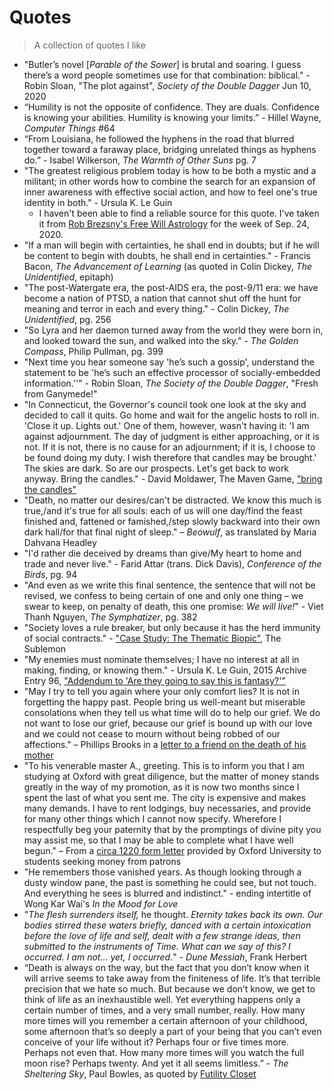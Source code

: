 # Quotes

> A collection of quotes I like

* "Butler’s novel [*Parable of the Sower*] is brutal and soaring. I guess there’s a word people sometimes use for that combination: biblical." - Robin Sloan, "The plot against", *Society of the Double Dagger* Jun 10, 2020
* “Humility is not the opposite of confidence. They are duals. Confidence is knowing your abilities. Humility is knowing your limits.” - Hillel Wayne, *Computer Things* \#64
* “From Louisiana, he followed the hyphens in the road that blurred together toward a faraway place, bridging unrelated things as hyphens do.” - Isabel Wilkerson, *The Warmth of Other Suns* pg. 7
* "The greatest religious problem today is how to be both a mystic and a militant; in other words how to combine the search for an expansion of inner awareness with effective social action, and how to feel one's true identity in both." - Ursula K. Le Guin
    - I haven't been able to find a reliable source for this quote. I've taken it from [Rob Brezsny's Free Will Astrology](https://freewillastrology.com/horoscopes/) for the week of Sep. 24, 2020.
* "If a man will begin with certainties, he shall end in doubts; but if he will be content to begin with doubts, he shall end in certainties." - Francis Bacon, *The Advancement of Learning* (as quoted in Colin Dickey, *The Unidentified*, epitaph)
* "The post-Watergate era, the post-AIDS era, the post-9/11 era: we have become a nation of PTSD, a nation that cannot shut off the hunt for meaning and terror in each and every thing." - Colin Dickey, *The Unidentified*, pg. 256
* "So Lyra and her daemon turned away from the world they were born in, and looked toward the sun, and walked into the sky." - *The Golden Compass*, Philip Pullman, pg. 399
* "Next time you hear someone say 'he’s such a gossip', understand the statement to be 'he’s such an effective processor of socially-embedded information.''" - Robin Sloan, *The Society of the Double Dagger*, "Fresh from Ganymede!"
* "In Connecticut, the Governor's council took one look at the sky and decided to call it quits. Go home and wait for the angelic hosts to roll in. 'Close it up. Lights out.' One of them, however, wasn't having it: 'I am against adjournment. The day of judgment is either approaching, or it is not. If it is not, there is no cause for an adjournment; if it is, I choose to be found doing my duty. I wish therefore that candles may be brought.' The skies are dark. So are our prospects. Let's get back to work anyway. Bring the candles." - David Moldawer, The Maven Game, ["bring the candles"](https://mavengame.com/2020/10/bring-the-candles/)
* "Death, no matter our desires/can't be distracted. We know this much is true,/and it's true for all souls: each of us will one day/find the feast finished and, fattened or famished,/step slowly backward into their own dark hall/for that final night of sleep." – *Beowulf*, as translated by Maria Dahvana Headley
* "I'd rather die deceived by dreams than give/My heart to home and trade and never live." - Farid Attar (trans. Dick Davis), *Conference of the Birds*, pg. 94
* "And even as we write this final sentence, the sentence that will not be revised, we confess to being certain of one and only one thing – we swear to keep, on penalty of death, this one promise: *We will live!*" - Viet Thanh Nguyen, *The Symphatizer*, pg. 382
* "Society loves a rule breaker, but only because it has the herd immunity of social contracts." - ["Case Study: The Thematic Biopic"](https://thesublemon.tumblr.com/post/161711916117/case-study-the-thematic-biopic), The Sublemon
* "My enemies must nominate themselves; I have no interest at all in making, finding, or knowing them." - Ursula K. Le Guin, 2015 Archive Entry 96, ["Addendum to 'Are they going to say this is fantasy?'"](https://www.ursulakleguin.com/blog/96-addendum-to-are-they-going-to-say-this-is-fantasy)
* "May I try to tell you again where your only comfort lies? It is not in forgetting the happy past. People bring us well-meant but miserable consolations when they tell us what time will do to help our grief. We do not want to lose our grief, because our grief is bound up with our love and we could not cease to mourn without being robbed of our affections." – Phillips Brooks in a [letter to a friend on the death of his mother](https://www.futilitycloset.com/2021/04/23/remembering/)
* "To his venerable master A., greeting. This is to inform you that I am studying at Oxford with great diligence, but the matter of money stands greatly in the way of my promotion, as it is now two months since I spent the last of what you sent me. The city is expensive and makes many demands. I have to rent lodgings, buy necessaries, and provide for many other things which I cannot now specify. Wherefore I respectfully beg your paternity that by the promptings of divine pity you may assist me, so that I may be able to complete what I have well begun." – From a [circa 1220 form letter](https://www.futilitycloset.com/2021/01/15/student-debt/) provided by Oxford University to students seeking money from patrons
* "He remembers those vanished years. As though looking through a dusty window pane, the past is something he could see, but not touch. And everything he sees is blurred and indistinct." - ending intertitle of Wong Kar Wai's *In the Mood for Love*
* "*The flesh surrenders itself,* he thought. *Eternity takes back its own. Our bodies stirred these waters briefly, danced with a certain intoxication before the love of life and self, dealt with a few strange ideas, then submitted to the instruments of Time. What can we say of this? I occurred. I am not... yet, I occurred.*" - *Dune Messiah*, Frank Herbert
* “Death is always on the way, but the fact that you don’t know when it will arrive seems to take away from the finiteness of life. It’s that terrible precision that we hate so much. But because we don’t know, we get to think of life as an inexhaustible well. Yet everything happens only a certain number of times, and a very small number, really. How many more times will you remember a certain afternoon of your childhood, some afternoon that’s so deeply a part of your being that you can’t even conceive of your life without it? Perhaps four or five times more. Perhaps not even that. How many more times will you watch the full moon rise? Perhaps twenty. And yet it all seems limitless.” - *The Sheltering Sky*, Paul Bowles, as quoted by [Futility Closet](https://www.futilitycloset.com/2022/04/20/countless/)